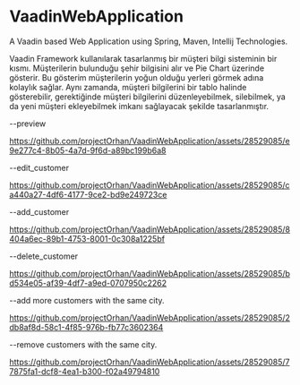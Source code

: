 # VaadinWebApplication
A Vaadin based Web Application using Spring, Maven, Intellij Technologies.

Vaadin Framework kullanılarak tasarlanmış bir müşteri bilgi sisteminin bir kısmı. Müşterilerin bulunduğu şehir bilgisini alır ve Pie Chart üzerinde gösterir. Bu gösterim müşterilerin yoğun olduğu yerleri görmek adına kolaylık sağlar. Aynı zamanda, müşteri bilgilerini bir tablo halinde gösterebilir, gerektiğinde müşteri bilgilerini düzenleyebilmek, silebilmek, ya da yeni müşteri ekleyebilmek imkanı sağlayacak şekilde tasarlanmıştır.

--preview

https://github.com/projectOrhan/VaadinWebApplication/assets/28529085/e9e277c4-8b05-4a7d-9f6d-a89bc199b6a8


--edit_customer

https://github.com/projectOrhan/VaadinWebApplication/assets/28529085/ca440a27-4df6-4177-9ce2-bd9e249723ce

--add_customer


https://github.com/projectOrhan/VaadinWebApplication/assets/28529085/8404a6ec-89b1-4753-8001-0c308a1225bf


--delete_customer

https://github.com/projectOrhan/VaadinWebApplication/assets/28529085/bd534e05-af39-4df7-a9ed-0707950c2262

--add more customers with the same city.


https://github.com/projectOrhan/VaadinWebApplication/assets/28529085/2db8af8d-58c1-4f85-976b-fb77c3602364

--remove customers with the same city.
 

https://github.com/projectOrhan/VaadinWebApplication/assets/28529085/77875fa1-dcf8-4ea1-b300-f02a49794810


